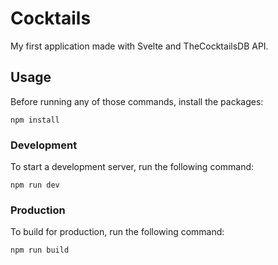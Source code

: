# Cocktails
My first application made with Svelte and TheCocktailsDB API.

## Usage
Before running any of those commands, install the packages:
```
npm install
```
### Development
To start a development server, run the following command:
```
npm run dev
```

### Production
To build for production, run the following command:
```
npm run build
```

